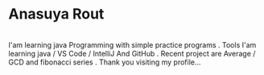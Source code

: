# Anasuya Rout
<br>
I'am learning java Programming with simple practice programs .
Tools I'am learning java / VS Code / IntelliJ And GitHub .
Recent project are Average / GCD and fibonacci series .
Thank you visiting my profile...

